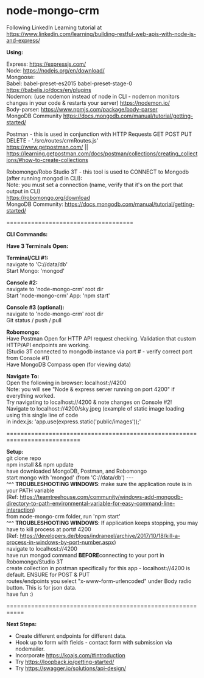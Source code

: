 # node-mongo-crm

Following LinkedIn Learning tutorial at https://www.linkedin.com/learning/building-restful-web-apis-with-node-js-and-express/

<strong>Using:</strong>

Express: https://expressjs.com/ </br>
Node: https://nodejs.org/en/download/ </br>
Mongoose: </br>
Babel: babel-preset-es2015 babel-preset-stage-0 https://babeljs.io/docs/en/plugins </br>
Nodemon: (use nodemon instead of node in CLI - nodemon monitors changes in your code & restarts your server) https://nodemon.io/ </br>
Body-parser: https://www.npmjs.com/package/body-parser</br>
MongoDB Community https://docs.mongodb.com/manual/tutorial/getting-started/</br>

Postman - this is used in conjunction with HTTP Requests GET POST PUT DELETE - './src/routes/crmRoutes.js'</br> 
https://www.getpostman.com/ || https://learning.getpostman.com/docs/postman/collections/creating_collections/#how-to-create-collections</br>

Robomongo/Robo Studio 3T - this tool is used to CONNECT to Mongodb (after running mongod in CLI):</br>
Note: you must set a connection (name, verify that it's on the port that output in CLI)</br>
https://robomongo.org/download</br>
MongoDB Community: https://docs.mongodb.com/manual/tutorial/getting-started/ </br>

====================================

<strong>CLI Commands:</strong></br>

<strong>Have 3 Terminals Open:</br></strong>

<strong>Terminal/CLI #1:</strong></br>
navigate to 'C://data/db'</br>
Start Mongo: 'mongod' </br>

<strong>Console #2:</strong></br>
navigate to 'node-mongo-crm' root dir</br>
Start 'node-mongo-crm' App: 'npm start' </br>

<strong>Console #3 (optional):</strong></br>
navigate to 'node-mongo-crm' root dir </br>
Git status / push / pull</br>

<strong>Robomongo:</strong></br>
Have Postman Open for HTTP API request checking. Validation that custom HTTP/API endpoints are working.</br>
(Studio 3T connected to mongodb instance via port # - verify correct port from Console #1)</br>
Have MongoDB Compass open (for viewing data)</br>

<strong>Navigate To:</strong></br>
Open the following in browser: localhost://4200</br>
Note: you will see "Node & express server running on port 4200" if everything worked.</br>
Try navigating to localhost://4200 & note changes on Console #2!</br>
Navigate to localhost://4200/sky.jpeg (example of static image loading using this single line of code</br>
in index.js: 'app.use(express.static('public/images'));'</br>


===========================================================================

<strong>Setup:</strong></br>
git clone repo</br>
npm install && npm update</br>
have downloaded MongoDB, Postman, and Robomongo</br>
start mongo with 'mongod' (from 'C://data/db') --- </br>
^^^ <strong>TROUBLESHOOTING WINDOWS</strong>: make sure the application route is in your PATH variable </br>
(Ref: https://teamtreehouse.com/community/windows-add-mongodb-directory-to-path-environmental-variable-for-easy-command-line-interaction)</br>
from node-mongo-crm folder, run 'npm start'</br>
^^^ <strong>TROUBLESHOOTING WINDOWS</strong>: If application keeps stopping, you may have to kill process at port# 4200</br>
(Ref: https://developers.de/blogs/indraneel/archive/2017/10/18/kill-a-process-in-windows-by-port-number.aspx)</br>
navigate to localhost://4200</br>
have run mongod command <strong>BEFORE</strong>connecting to your port in Robomongo/Studio 3T </br>
create collection in postman specifically for this app - localhost://4200 is default. ENSURE for POST & PUT <br>
routes/endpoints you select "x-www-form-urlencoded" under Body radio button. This is for json data. <br>
have fun :)</br>


===========================================================

<strong>Next Steps:</strong></br>
* Create different endpoints for different data.</br> 
* Hook up to form with fields - contact form with submission via nodemailer.</br>
* Incorporate https://koajs.com/#introduction </br>
* Try https://loopback.io/getting-started/</br>
* Try https://swagger.io/solutions/api-design/</br>
